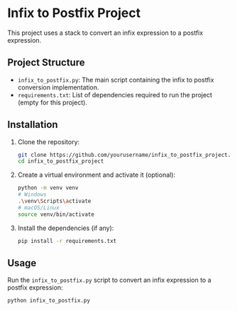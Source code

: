 # Infix to Postfix Project

This project uses a stack to convert an infix expression to a postfix expression.

## Project Structure

- `infix_to_postfix.py`: The main script containing the infix to postfix conversion implementation.
- `requirements.txt`: List of dependencies required to run the project (empty for this project).

## Installation

1. Clone the repository:
    ```sh
    git clone https://github.com/yourusername/infix_to_postfix_project.git
    cd infix_to_postfix_project
    ```

2. Create a virtual environment and activate it (optional):
    ```sh
    python -m venv venv
    # Windows
    .\venv\Scripts\activate
    # macOS/Linux
    source venv/bin/activate
    ```

3. Install the dependencies (if any):
    ```sh
    pip install -r requirements.txt
    ```

## Usage

Run the `infix_to_postfix.py` script to convert an infix expression to a postfix expression:
```sh
python infix_to_postfix.py
